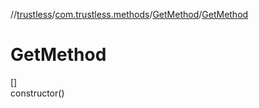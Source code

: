 //[trustless](../../../index.md)/[com.trustless.methods](../index.md)/[GetMethod](index.md)/[GetMethod](-get-method.md)

# GetMethod

[]\
constructor()
